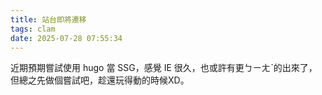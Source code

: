 ```yaml
---
title: 站台即將遷移
tags: clam
date: 2025-07-28 07:55:34
---
```



近期預期嘗試使用 hugo 當 SSG，感覺 IE 很久，也或許有更ㄅㄧㄤˋ的出來了，但總之先做個嘗試吧，趁還玩得動的時候XD。